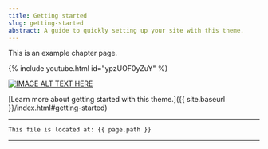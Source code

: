 ```yaml
---
title: Getting started
slug: getting-started
abstract: A guide to quickly setting up your site with this theme.
---
```


This is an example chapter page.

{% include youtube.html id="ypzUOF0yZuY" %}

[![IMAGE ALT TEXT HERE](https://img.youtube.com/vi/ypzUOF0yZuY/0.jpg)](https://www.youtube.com/watch?v=ypzUOF0yZuY)

[Learn more about getting started with this theme.]({{ site.baseurl }}/index.html#getting-started)

---
```
This file is located at: {{ page.path }}
```
---
    
